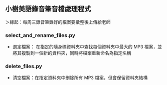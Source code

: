 ## 小樹美語錄音筆音檔處理程式

＞緣起：每周三錄音筆錄好的檔案要彙整後上傳給老師

### select_and_rename_files.py
- 選定檔案： 在指定的隨身碟資料夾中查找每個資料夾中最大的 MP3 檔案，並將其複製到一個新的資料夾，同時將檔案重新命名為指定名稱

### delete_files.py
- 清空檔案：在指定資料夾中刪除所有 MP3 檔案，但會保留資料夾結構
